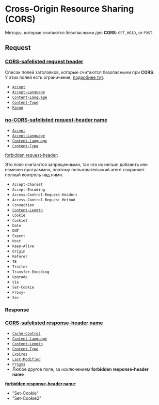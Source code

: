 # Cross-Origin Resource Sharing (CORS)

Методы, которые считаются безопасными для **CORS**: `GET`, `HEAD`, or `POST`.


## Request

### [CORS-safelisted request header](https://fetch.spec.whatwg.org/#cors-safelisted-request-header)

Список полей заголовков, которые считаются безопасными при **CORS**. У этих полей есть ограничение, [подробнее тут](https://fetch.spec.whatwg.org/#cors-safelisted-request-header).

- [`Accept`](https://www.rfc-editor.org/rfc/rfc9110#section-12.5.1)
- [`Accept-Language`](https://www.rfc-editor.org/rfc/rfc9110#section-12.5.4)
- [`Content-Language`](https://www.rfc-editor.org/rfc/rfc9110#section-8.5)
- [`Content-Type`](https://www.rfc-editor.org/rfc/rfc9110#section-8.3)
- [`Range`](https://www.rfc-editor.org/rfc/rfc9110#section-14.2)

### [no-CORS-safelisted request-header name](https://fetch.spec.whatwg.org/#no-cors-safelisted-request-header-name)

- [`Accept`](https://www.rfc-editor.org/rfc/rfc9110#section-12.5.1)
- [`Accept-Language`](https://www.rfc-editor.org/rfc/rfc9110#section-12.5.4)
- [`Content-Language`](https://www.rfc-editor.org/rfc/rfc9110#section-8.5)
- [`Content-Type`](https://www.rfc-editor.org/rfc/rfc9110#section-8.3)

[forbidden request-header](https://fetch.spec.whatwg.org/#forbidden-request-header):

Это поля считаются запрещенными, так что их нельзя добавить или изменен программно, поэтому пользовательский агент сохраняет полный контроль над ними.

- `Accept-Charset`
- `Accept-Encoding`
- `Access-Control-Request-Headers`
- `Access-Control-Request-Method`
- `Connection`
- [`Content-Length`](https://www.rfc-editor.org/rfc/rfc9110#name-content-length)
- `Cookie`
- `Cookie2`
- `Date`
- `DNT`
- `Expect`
- `Host`
- `Keep-Alive`
- `Origin`
- `Referer`
- `TE`
- `Trailer`
- `Transfer-Encoding`
- `Upgrade`
- `Via`
- `Set-Cookie`
- `Proxy-`
- `Sec-`


### Response

### [CORS-safelisted response-header name](https://fetch.spec.whatwg.org/#cors-safelisted-response-header-name)



- [`Cache-Control`](https://www.rfc-editor.org/rfc/rfc9111#name-cache-control)
- [`Content-Language`](https://www.rfc-editor.org/rfc/rfc9110#section-8.5)
- [`Content-Length`](https://www.rfc-editor.org/rfc/rfc9110#name-content-length)
- [`Content-Type`](https://www.rfc-editor.org/rfc/rfc9110#section-8.3)
- [`Expires`](https://www.rfc-editor.org/rfc/rfc9111#name-expires)
- [`Last-Modified`](https://www.rfc-editor.org/rfc/rfc9110.html#name-last-modified)
- [`Pragma`](https://www.rfc-editor.org/rfc/rfc9111#name-pragma)
- Любое другое поле, за исключением **forbidden response-header name**

[**forbidden response-header name**](https://fetch.spec.whatwg.org/#forbidden-response-header-name):
- "Set-Cookie"
- "Set-Cookie2"
